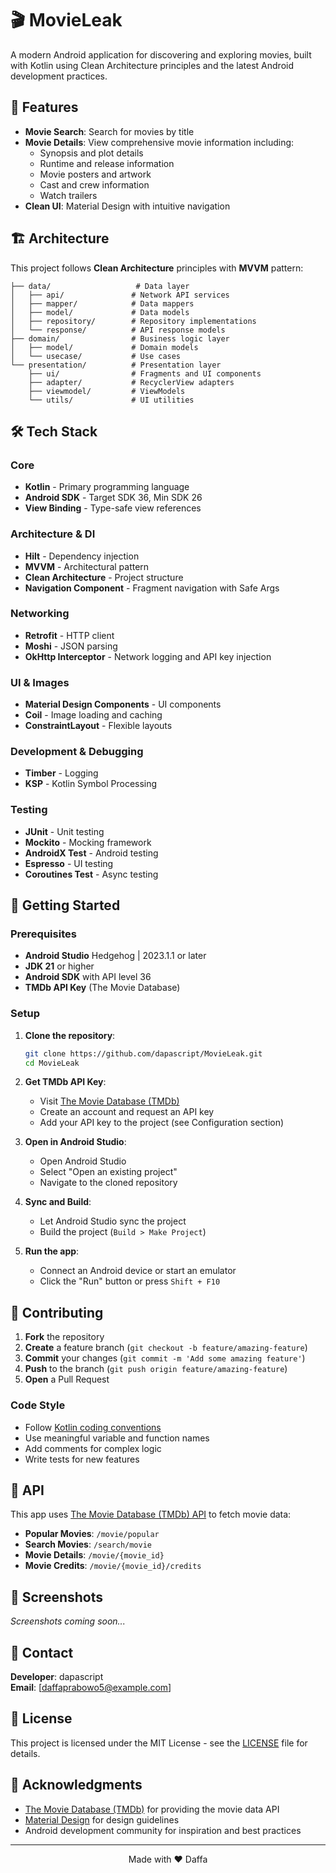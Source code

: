 # 🎬 MovieLeak

A modern Android application for discovering and exploring movies, built with Kotlin using Clean Architecture principles and the latest Android development practices.

## 📱 Features
- **Movie Search**: Search for movies by title
- **Movie Details**: View comprehensive movie information including:
  - Synopsis and plot details
  - Runtime and release information
  - Movie posters and artwork
  - Cast and crew information
  - Watch trailers
- **Clean UI**: Material Design with intuitive navigation

## 🏗️ Architecture

This project follows **Clean Architecture** principles with **MVVM** pattern:

```
├── data/                   # Data layer
│   ├── api/               # Network API services
│   ├── mapper/            # Data mappers
│   ├── model/             # Data models
│   ├── repository/        # Repository implementations
│   └── response/          # API response models
├── domain/                # Business logic layer
│   ├── model/             # Domain models
│   └── usecase/           # Use cases
└── presentation/          # Presentation layer
    ├── ui/                # Fragments and UI components
    ├── adapter/           # RecyclerView adapters
    ├── viewmodel/         # ViewModels
    └── utils/             # UI utilities
```

## 🛠️ Tech Stack

### Core
- **Kotlin** - Primary programming language
- **Android SDK** - Target SDK 36, Min SDK 26
- **View Binding** - Type-safe view references

### Architecture & DI
- **Hilt** - Dependency injection
- **MVVM** - Architectural pattern
- **Clean Architecture** - Project structure
- **Navigation Component** - Fragment navigation with Safe Args

### Networking
- **Retrofit** - HTTP client
- **Moshi** - JSON parsing
- **OkHttp Interceptor** - Network logging and API key injection

### UI & Images
- **Material Design Components** - UI components
- **Coil** - Image loading and caching
- **ConstraintLayout** - Flexible layouts

### Development & Debugging
- **Timber** - Logging
- **KSP** - Kotlin Symbol Processing

### Testing
- **JUnit** - Unit testing
- **Mockito** - Mocking framework
- **AndroidX Test** - Android testing
- **Espresso** - UI testing
- **Coroutines Test** - Async testing

## 🚀 Getting Started

### Prerequisites

- **Android Studio** Hedgehog | 2023.1.1 or later
- **JDK 21** or higher
- **Android SDK** with API level 36
- **TMDb API Key** (The Movie Database)

### Setup

1. **Clone the repository**:
   ```bash
   git clone https://github.com/dapascript/MovieLeak.git
   cd MovieLeak
   ```

2. **Get TMDb API Key**:
   - Visit [The Movie Database (TMDb)](https://www.themoviedb.org/)
   - Create an account and request an API key
   - Add your API key to the project (see Configuration section)

3. **Open in Android Studio**:
   - Open Android Studio
   - Select "Open an existing project"
   - Navigate to the cloned repository

4. **Sync and Build**:
   - Let Android Studio sync the project
   - Build the project (`Build > Make Project`)

5. **Run the app**:
   - Connect an Android device or start an emulator
   - Click the "Run" button or press `Shift + F10`

## 🤝 Contributing

1. **Fork** the repository
2. **Create** a feature branch (`git checkout -b feature/amazing-feature`)
3. **Commit** your changes (`git commit -m 'Add some amazing feature'`)
4. **Push** to the branch (`git push origin feature/amazing-feature`)
5. **Open** a Pull Request

### Code Style

- Follow [Kotlin coding conventions](https://kotlinlang.org/docs/coding-conventions.html)
- Use meaningful variable and function names
- Add comments for complex logic
- Write tests for new features

## 📄 API

This app uses [The Movie Database (TMDb) API](https://www.themoviedb.org/documentation/api) to fetch movie data:

- **Popular Movies**: `/movie/popular`
- **Search Movies**: `/search/movie`
- **Movie Details**: `/movie/{movie_id}`
- **Movie Credits**: `/movie/{movie_id}/credits`

## 📱 Screenshots

<!-- Add screenshots of your app here -->
*Screenshots coming soon...*

## 📧 Contact

**Developer**: dapascript  
**Email**: [daffaprabowo5@example.com]

## 📜 License

This project is licensed under the MIT License - see the [LICENSE](LICENSE) file for details.

## 🙏 Acknowledgments

- [The Movie Database (TMDb)](https://www.themoviedb.org/) for providing the movie data API
- [Material Design](https://material.io/) for design guidelines
- Android development community for inspiration and best practices

---

<p align="center">Made with ❤️ Daffa</p>